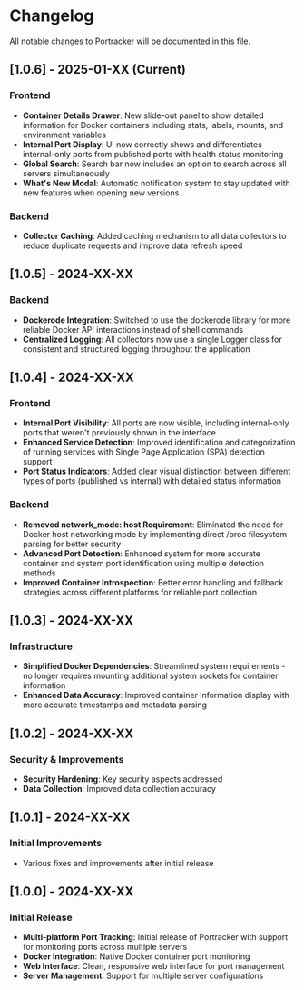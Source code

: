 # Changelog

All notable changes to Portracker will be documented in this file.

## [1.0.6] - 2025-01-XX (Current)

### Frontend
- **Container Details Drawer**: New slide-out panel to show detailed information for Docker containers including stats, labels, mounts, and environment variables
- **Internal Port Display**: UI now correctly shows and differentiates internal-only ports from published ports with health status monitoring
- **Global Search**: Search bar now includes an option to search across all servers simultaneously
- **What's New Modal**: Automatic notification system to stay updated with new features when opening new versions

### Backend
- **Collector Caching**: Added caching mechanism to all data collectors to reduce duplicate requests and improve data refresh speed

## [1.0.5] - 2024-XX-XX

### Backend
- **Dockerode Integration**: Switched to use the dockerode library for more reliable Docker API interactions instead of shell commands
- **Centralized Logging**: All collectors now use a single Logger class for consistent and structured logging throughout the application

## [1.0.4] - 2024-XX-XX

### Frontend
- **Internal Port Visibility**: All ports are now visible, including internal-only ports that weren't previously shown in the interface
- **Enhanced Service Detection**: Improved identification and categorization of running services with Single Page Application (SPA) detection support
- **Port Status Indicators**: Added clear visual distinction between different types of ports (published vs internal) with detailed status information

### Backend
- **Removed network_mode: host Requirement**: Eliminated the need for Docker host networking mode by implementing direct /proc filesystem parsing for better security
- **Advanced Port Detection**: Enhanced system for more accurate container and system port identification using multiple detection methods
- **Improved Container Introspection**: Better error handling and fallback strategies across different platforms for reliable port collection

## [1.0.3] - 2024-XX-XX

### Infrastructure
- **Simplified Docker Dependencies**: Streamlined system requirements - no longer requires mounting additional system sockets for container information
- **Enhanced Data Accuracy**: Improved container information display with more accurate timestamps and metadata parsing

## [1.0.2] - 2024-XX-XX

### Security & Improvements
- **Security Hardening**: Key security aspects addressed
- **Data Collection**: Improved data collection accuracy

## [1.0.1] - 2024-XX-XX

### Initial Improvements
- Various fixes and improvements after initial release

## [1.0.0] - 2024-XX-XX

### Initial Release
- **Multi-platform Port Tracking**: Initial release of Portracker with support for monitoring ports across multiple servers
- **Docker Integration**: Native Docker container port monitoring
- **Web Interface**: Clean, responsive web interface for port management
- **Server Management**: Support for multiple server configurations
